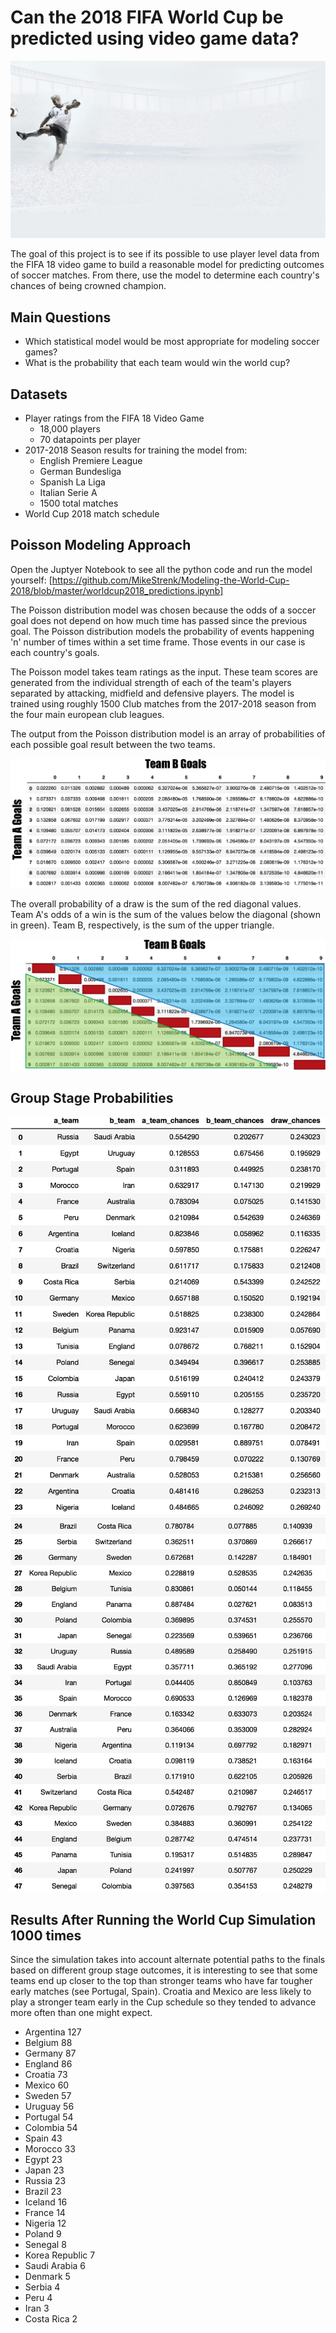 
# Can the 2018 FIFA World Cup be predicted using video game data?

![Soccer](exploration/IMG_1236.jpg)

The goal of this project is to see if its possible to use player level data from the FIFA 18 video game to build a reasonable model for predicting outcomes of soccer matches. From there, use the model to determine each country's chances of being crowned champion.

## Main Questions
- Which statistical model would be most appropriate for modeling soccer games?
- What is the probability that each team would win the world cup?

## Datasets
- Player ratings from the FIFA 18 Video Game
    - 18,000 players
    - 70 datapoints per player
- 2017-2018 Season results for training the model from:
    - English Premiere League
    - German Bundesliga
    - Spanish La Liga
    - Italian Serie A
    - 1500 total matches
- World Cup 2018 match schedule

## Poisson Modeling Approach
Open the Juptyer Notebook to see all the python code and run the model yourself:
[https://github.com/MikeStrenk/Modeling-the-World-Cup-2018/blob/master/worldcup2018_predictions.ipynb]

The Poisson distribution model was chosen because the odds of a soccer goal does not depend on how much time has passed since the previous goal. The Poisson distribution models the probability of events happening 'n' number of times within a set time frame. Those events in our case is each country's goals.

The Poisson model takes team ratings as the input. These team scores are generated from the individual strength of each of the team's players separated by attacking, midfield and defensive players. The model is trained using roughly 1500 Club matches from the 2017-2018 season from the four main european club leagues.

The output from the Poisson distribution model is an array of probabilities of each possible goal result between the two teams.

![Soccer](exploration/poissonexample.png)

The overall probability of a draw is the sum of the red diagonal values. Team A's odds of a win is the sum of the values below the diagonal (shown in green). Team B, respectively, is the sum of the upper triangle.

![Soccer](exploration/poissonexample2.png)

## Group Stage Probabilities
![Soccer](exploration/groupstage.png)
![Soccer](exploration/groupstage2.png)


## Results After Running the World Cup Simulation 1000 times
Since the simulation takes into account alternate potential paths to the finals based on different group stage outcomes, it is interesting to see that some teams end up closer to the top than stronger teams who have far tougher early matches (see Portugal, Spain). Croatia and Mexico are less likely to play a stronger team early in the Cup schedule so they tended to advance more often than one might expect.

- Argentina 127
- Belgium 88
- Germany 87
- England 86
- Croatia 73
- Mexico 60
- Sweden 57
- Uruguay 56
- Portugal 54
- Colombia 54
- Spain 43
- Morocco 33
- Egypt 23
- Japan 23
- Russia 23
- Brazil 23
- Iceland 16
- France 14
- Nigeria 12
- Poland 9
- Senegal 8
- Korea Republic 7
- Saudi Arabia 6
- Denmark 5
- Serbia 4
- Peru 4
- Iran 3
- Costa Rica 2

